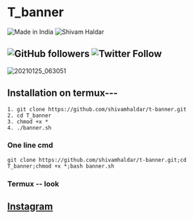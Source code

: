 # T_banner

![Made in India](https://img.shields.io/badge/MADE%20IN%20-INDIA-green?style=for-the-badge&logo=appveyor)
![Shivam Haldar](https://img.shields.io/badge/shivam%20-haldar-green?style=for-the-badge&logo=appveyor)

![GitHub followers](https://img.shields.io/github/followers/shivamhaldar?style=for-the-badge)
![Twitter Follow](https://img.shields.io/twitter/follow/shivam_0088?color=%23ff128c&label=%shivamhaldar&style=for-the-badge)
---
![20210125_063051](https://user-images.githubusercontent.com/56459297/105649622-f0bf1900-5ed6-11eb-84b6-e4405bfbc3e1.png)

## Installation on termux---
```
1. git clone https://github.com/shivamhaldar/t-banner.git
2. cd T_banner
3. chmod +x *
4. ./banner.sh

```
### One line cmd 
```
git clone https://github.com/shivamhaldar/t-banner.git;cd T_banner;chmod +x *;bash banner.sh 
```
### Termux -- look



## [Instagram](https://instagram.com/shivam_0088)
